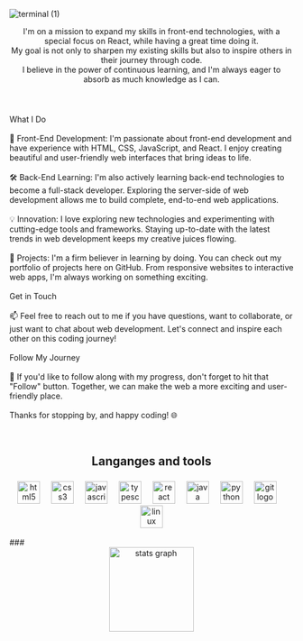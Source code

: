 ![terminal (1)](https://github.com/sepicn/sepicn/assets/113134410/7bb91cea-16d5-4d34-bff7-149a95fad46a)

<p align="center">I'm on a mission to expand my skills in front-end technologies, with a special focus on React, while having a great time doing it. <br>My goal is not only to sharpen my existing skills but also to inspire others in their journey through code. <br>I believe in the power of continuous learning, and I'm always eager to absorb as much knowledge as I can.</p>
<br />

###

<p align="left">What I Do<br><br>🌟 Front-End Development: I'm passionate about front-end development and have experience with HTML, CSS, JavaScript, and React. I enjoy creating beautiful and user-friendly web interfaces that bring ideas to life.<br><br>🛠️ Back-End Learning: I'm also actively learning back-end technologies to become a full-stack developer. Exploring the server-side of web development allows me to build complete, end-to-end web applications.<br><br>💡 Innovation: I love exploring new technologies and experimenting with cutting-edge tools and frameworks. Staying up-to-date with the latest trends in web development keeps my creative juices flowing.<br><br>🔨 Projects: I'm a firm believer in learning by doing. You can check out my portfolio of projects here on GitHub. From responsive websites to interactive web apps, I'm always working on something exciting.<br><br>Get in Touch<br><br>📫 Feel free to reach out to me if you have questions, want to collaborate, or just want to chat about web development. Let's connect and inspire each other on this coding journey!<br><br>Follow My Journey<br><br>🚀 If you'd like to follow along with my progress, don't forget to hit that "Follow" button. Together, we can make the web a more exciting and user-friendly place.<br><br>Thanks for stopping by, and happy coding! 🌐</p>
<br />

###

<h2 align="center">Langanges and tools</h2>

###

<div align="center">
  <img src="https://cdn.jsdelivr.net/gh/devicons/devicon/icons/html5/html5-plain.svg" height="40" alt="html5 logo"  />
  <img width="12" />
  <img src="https://cdn.jsdelivr.net/gh/devicons/devicon/icons/css3/css3-plain.svg" height="40" alt="css3 logo"  />
  <img width="12" />
  <img src="https://cdn.jsdelivr.net/gh/devicons/devicon/icons/javascript/javascript-plain.svg" height="40" alt="javascript logo"  />
  <img width="12" />
  <img src="https://cdn.jsdelivr.net/gh/devicons/devicon/icons/typescript/typescript-plain.svg" height="40" alt="typescript logo"  />
  <img width="12" />
  <img src="https://cdn.jsdelivr.net/gh/devicons/devicon/icons/react/react-original.svg" height="40" alt="react logo"  />
  <img width="12" />
  <img src="https://cdn.jsdelivr.net/gh/devicons/devicon/icons/java/java-original.svg" height="40" alt="java logo"  />
  <img width="12" />
  <img src="https://cdn.jsdelivr.net/gh/devicons/devicon/icons/python/python-original.svg" height="40" alt="python logo"  />
  <img width="12" />
  <img src="https://cdn.jsdelivr.net/gh/devicons/devicon/icons/git/git-original.svg" height="40" alt="git logo"  />
  <img width="12" />
  <img src="https://cdn.jsdelivr.net/gh/devicons/devicon/icons/linux/linux-original.svg" height="40" alt="linux logo"  />
</div>
<br />
###

<div align="center">
  <img src="https://github-readme-stats.vercel.app/api?username=sepicn&hide_title=false&hide_rank=false&show_icons=true&include_all_commits=true&count_private=true&disable_animations=false&theme=github_dark&locale=en&hide_border=false&order=1&custom_title=Stats" height="150" alt="stats graph"  />
</div>

###
